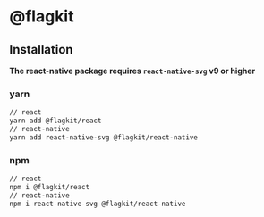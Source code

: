 # @flagkit

## Installation

**The react-native package requires `react-native-svg` v9 or higher**

### yarn

```sh
// react
yarn add @flagkit/react
// react-native
yarn add react-native-svg @flagkit/react-native
```

### npm

```sh
// react
npm i @flagkit/react
// react-native
npm i react-native-svg @flagkit/react-native
```
